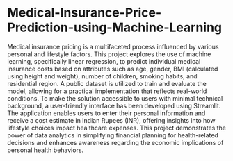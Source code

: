 # Medical-Insurance-Price-Prediction-using-Machine-Learning
Medical insurance pricing is a multifaceted process influenced by various personal and lifestyle factors. This 
project explores the use of machine learning, specifically linear regression, to predict individual medical 
insurance costs based on attributes such as age, gender, BMI (calculated using height and weight), number of 
children, smoking habits, and residential region. A public dataset is utilized to train and evaluate the model, 
allowing for a practical implementation that reflects real-world conditions. To make the solution accessible to 
users with minimal technical background, a user-friendly interface has been developed using Streamlit. The 
application enables users to enter their personal information and receive a cost estimate in Indian Rupees 
(INR), offering insights into how lifestyle choices impact healthcare expenses. This project demonstrates the 
power of data analytics in simplifying financial planning for health-related decisions and enhances awareness 
regarding the economic implications of personal health behaviors.
